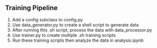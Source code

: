 ## Training Pipeline 

1. Add a config subclass to config.py
2. Use data_generator.py to create a shell script to generate data
3. After running this .sh script, process the data with data_processor.py
4. Use trainer.py to create multiple .sh training scripts
5. Run these training scripts then analyze the data in analysis.ipynb 